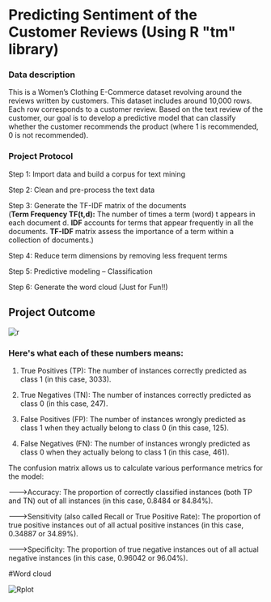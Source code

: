 # Predicting Sentiment of the Customer Reviews (Using R "tm" library)

### Data description
This is a Women’s Clothing E-Commerce dataset revolving around the reviews written by customers. 
This dataset includes around 10,000 rows. Each row corresponds to a customer review. Based on the text review of the customer, our goal is to develop 
a predictive model that can classify whether the customer recommends the product (where 1 is recommended, 0 is not recommended).

### Project Protocol
Step 1: Import data and build a corpus for text mining

Step 2: Clean and pre-process the text data

Step 3: Generate the TF-IDF matrix of the documents <br/>
(**Term Frequency TF(t,d):** The number of times a term (word) t appears in each document d. **IDF** accounts for terms that appear frequently in all the documents. **TF-IDF** matrix assess the importance of a term within a collection of documents.) <br/>

Step 4: Reduce term dimensions by removing less frequent terms

Step 5: Predictive modeling – Classification

Step 6: Generate the word cloud (Just for Fun!!)<br/>

## Project Outcome <br/>
![r](https://github.com/Moh-Nafi/text_analysis/assets/133475571/8dbe7541-c325-40bf-bb78-28d23ef10246)<br/>

### Here's what each of these numbers means:

1. True Positives (TP): The number of instances correctly predicted as class 1 (in this case, 3033).

2. True Negatives (TN): The number of instances correctly predicted as class 0 (in this case, 247).

3. False Positives (FP): The number of instances wrongly predicted as class 1 when they actually belong to class 0 (in this case, 125).

4. False Negatives (FN): The number of instances wrongly predicted as class 0 when they actually belong to class 1 (in this case, 461).

The confusion matrix allows us to calculate various performance metrics for the model:

--->Accuracy: The proportion of correctly classified instances (both TP and TN) out of all instances (in this case, 0.8484 or 84.84%).

--->Sensitivity (also called Recall or True Positive Rate): The proportion of true positive instances out of all actual positive instances (in this case, 0.34887 or 34.89%).

--->Specificity: The proportion of true negative instances out of all actual negative instances (in this case, 0.96042 or 96.04%).

#Word cloud

![Rplot](https://github.com/Moh-Nafi/text_analysis/assets/133475571/c6382c19-5227-4b4b-9d4f-6d73180b94a2)

